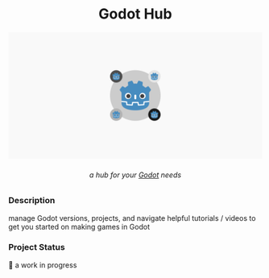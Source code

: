 <h1 align="center">Godot Hub</h1>

![Godot Hub Cover](./src/images/godot-hub-cover.png)


<h6 align="center">a hub for your <a href="https://godotengine.org/">Godot</a> needs</h6>

### Description
manage Godot versions, projects, and navigate helpful tutorials / videos to get you started on making games in Godot

### Project Status
:construction: a work in progress
